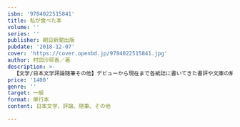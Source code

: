 ```yaml
---
isbn: '9784022515841'
title: 私が食べた本
volume: ''
series: ''
publisher: 朝日新聞出版
pubdate: '2018-12-07'
cover: 'https://cover.openbd.jp/9784022515841.jpg'
author: 村田沙耶香／著
description: >-
  【文学/日本文学評論随筆その他】デビューから現在まで各紙誌に書いてきた書評や文庫の解説を一冊にまとめた決定版。幼い頃好きだった本や小説を書くきっかけになった本、尊敬する作家の大切な作品について丁寧に書く。また、芥川賞を受賞した際の思いなど、本や自著にまつわるエッセイ収録。
price: '1400'
genre: ''
target: 一般
format: 単行本
content: 日本文学、評論、随筆、その他

---
```

